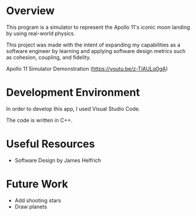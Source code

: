 # Overview

This program is a simulator to represent the Apollo 11's iconic moon landing by using real-world physics. 

This project was made with the intent of expanding my capabilities as a software engineer by learning and applying software design metrics such as cohesion, coupling, and fidelity.

Apollo 11 Simulator Demonstration (https://youtu.be/z-TlAULq0gA)

# Development Environment

In order to develop this app, I used Visual Studio Code.

The code is written in C++.

# Useful Resources

* Software Design by James Helfrich

# Future Work

* Add shooting stars
* Draw planets
